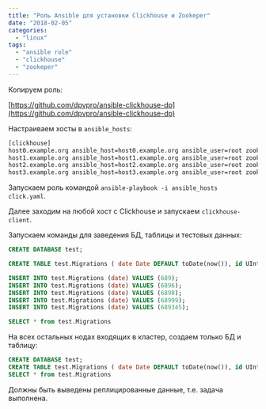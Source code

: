 ```yaml
---
title: "Роль Ansible для установки Clickhouse и Zookeper"
date: "2018-02-05"
categories: 
  - "linux"
tags: 
  - "ansible role"
  - "clickhouse"
  - "zookeper"
---
```


<!--more-->

Копируем роль:

[https://github.com/dpvpro/ansible-clickhouse-dp](https://github.com/dpvpro/ansible-clickhouse-dp)

Настраиваем хосты в `ansible_hosts`:

```bash
[clickhouse]
host0.example.org ansible_host=host0.example.org ansible_user=root zookeeper_id=1
host1.example.org ansible_host=host1.example.org ansible_user=root zookeeper_id=2
host2.example.org ansible_host=host2.example.org ansible_user=root zookeeper_id=3
host3.example.org ansible_host=host3.example.org ansible_user=root zookeeper_id=4
```

Запускаем роль командой `ansible-playbook -i ansible_hosts click.yaml`.

Далее заходим на любой хост с Clickhouse и запускаем `clickhouse-client`.

Запускаем команды для заведения БД, таблицы и тестовых данных:

```sql
CREATE DATABASE test;

CREATE TABLE test.Migrations ( date Date DEFAULT toDate(now()), id UInt64, time UInt64) ENGINE = ReplicatedMergeTree('/clickhouse/tables/{shard}/test/Migrations', '{replica}', date, (id, time), 8192);

INSERT INTO test.Migrations (date) VALUES (689);
INSERT INTO test.Migrations (date) VALUES (6896);
INSERT INTO test.Migrations (date) VALUES (6898);
INSERT INTO test.Migrations (date) VALUES (68999);
INSERT INTO test.Migrations (date) VALUES (689345);

SELECT * from test.Migrations
```

На всех остальных нодах входящих в кластер, создаем только БД и таблицу:

```sql
CREATE DATABASE test;
CREATE TABLE test.Migrations ( date Date DEFAULT toDate(now()), id UInt64, time UInt64) ENGINE = ReplicatedMergeTree('/clickhouse/tables/{shard}/test/Migrations', '{replica}', date, (id, time), 8192);
SELECT * from test.Migrations

```

Должны быть выведены реплицированные данные, т.е. задача выполнена.
